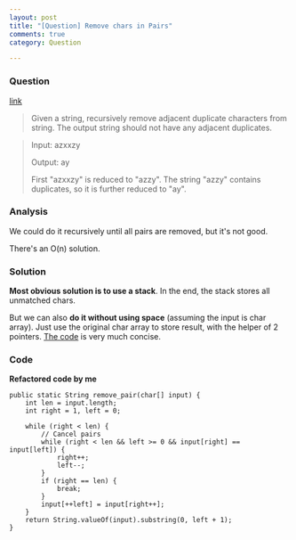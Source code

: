 ```yaml
---
layout: post
title: "[Question] Remove chars in Pairs"
comments: true
category: Question

---
```


### Question 

[link](http://www.geeksforgeeks.org/recursively-remove-adjacent-duplicates-given-string/)

> Given a string, recursively remove adjacent duplicate characters from string. The output string should not have any adjacent duplicates.

> Input:  azxxzy
>
> Output: ay
>
> First "azxxzy" is reduced to "azzy". The string "azzy" contains duplicates, so it is further reduced to "ay". 

### Analysis

We could do it recursively until all pairs are removed, but it's not good. 

There's an O(n) solution. 

### Solution

__Most obvious solution is to use a stack__. In the end, the stack stores all unmatched chars. 

But we can also __do it without using space__ (assuming the input is char array). Just use the original char array to store result, with the helper of 2 pointers. [The code](http://tech-queries.blogspot.sg/2011/02/remove-pairs.html) is very much concise. 

### Code

__Refactored code by me__

	public static String remove_pair(char[] input) {
		int len = input.length;
		int right = 1, left = 0;

		while (right < len) {
			// Cancel pairs
			while (right < len && left >= 0 && input[right] == input[left]) {
				right++;
				left--;
			}
			if (right == len) {
				break;
			}
			input[++left] = input[right++];
		}
		return String.valueOf(input).substring(0, left + 1);
	}
